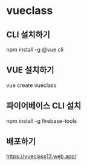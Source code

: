 # vueclass

## CLI 설치하기

npm install -g @vue cli

## VUE 설치하기

vue create vueclass

## 파이어베이스 CLI 설치

npm install -g firebase-tools

## 배포하기

https://vueclass13.web.app/
